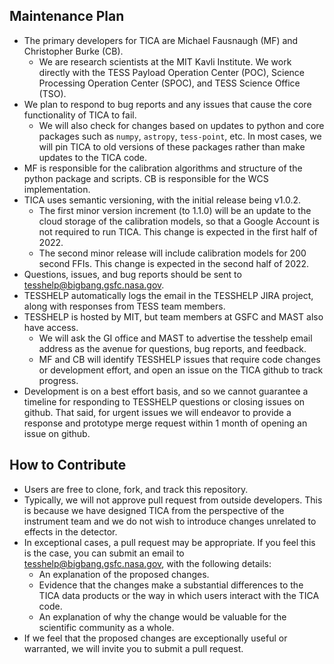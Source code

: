 ## Maintenance Plan

- The primary developers for TICA are Michael Fausnaugh (MF) and Christopher Burke (CB).  
    - We are research scientists at the MIT Kavli Institute.  We work directly with the TESS Payload Operation Center (POC), Science Processing Operation Center (SPOC), and TESS Science Office (TSO).
- We plan to respond to bug reports and any issues that cause the core functionality of TICA to fail.
    - We will also check for changes based on updates to python and core packages such as `numpy`, `astropy`, `tess-point`, etc.  In most cases, we will pin TICA to old versions of these packages rather than make updates to the TICA code.
- MF is responsible for the calibration algorithms and structure of the python package and scripts.  CB is responsible for the WCS implementation.
- TICA uses semantic versioning, with the initial release being v1.0.2.  
    - The first minor version increment (to 1.1.0) will be an update to the cloud storage of the calibration models, so that a Google Account is not required to run TICA.  This change is expected in the first half of 2022.
    - The second minor release will include calibration models for 200 second FFIs.  This change is expected in the second half of 2022. 
- Questions, issues, and bug reports should be sent to tesshelp@bigbang.gsfc.nasa.gov.
- TESSHELP automatically logs the email in the TESSHELP JIRA project, along with responses from TESS team members.
- TESSHELP is hosted by MIT, but team members at GSFC and MAST also have access.
   - We will ask the GI office and MAST to advertise the tesshelp email address as the avenue for questions, bug reports, and feedback.
    - MF and CB will identify TESSHELP issues that require code changes or development effort, and open an issue on the TICA github to track progress.
- Development is on a best effort basis, and so we cannot guarantee a timeline for responding to TESSHELP questions or closing issues on github.  That said, for urgent issues we will endeavor to provide a response and prototype merge request within 1 month of opening an issue on github.

## How to Contribute

- Users are free to clone, fork, and track this repository.
- Typically, we will not approve pull request from outside developers.  This is because we have designed TICA from the perspective of the instrument team and we do not wish to introduce changes unrelated to effects in the detector.  
- In exceptional cases, a pull request may be appropriate.  If you feel this is the case, you can submit an email to tesshelp@bigbang.gsfc.nasa.gov, with the following details:
    - An explanation of the proposed changes.
    - Evidence that the changes make a substantial differences to the TICA data products or the way in which users interact with the TICA code. 
    - An explanation of why the change would be valuable for the scientific community as a whole.
- If we feel that the proposed changes are exceptionally useful or warranted, we will invite you to submit a pull request.
